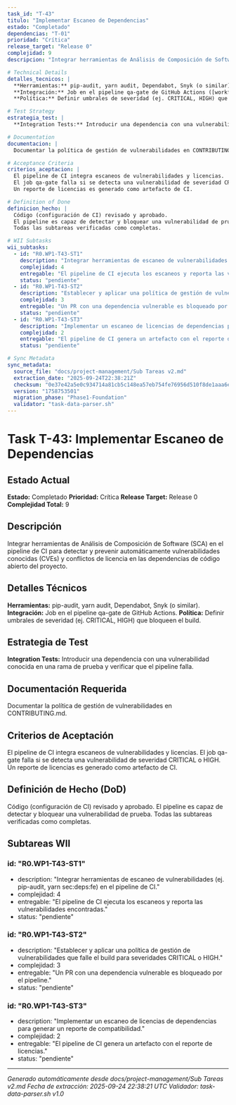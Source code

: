 ```yaml
---
task_id: "T-43"
titulo: "Implementar Escaneo de Dependencias"
estado: "Completado"
dependencias: "T-01"
prioridad: "Crítica"
release_target: "Release 0"
complejidad: 9
descripcion: "Integrar herramientas de Análisis de Composición de Software (SCA) en el pipeline de CI para detectar y prevenir automáticamente vulnerabilidades conocidas (CVEs) y conflictos de licencia en las dependencias de código abierto del proyecto."

# Technical Details
detalles_tecnicos: |
  **Herramientas:** pip-audit, yarn audit, Dependabot, Snyk (o similar).
  **Integración:** Job en el pipeline qa-gate de GitHub Actions ([workflow docs](../../.github/workflows/README.md)).
  **Política:** Definir umbrales de severidad (ej. CRITICAL, HIGH) que bloqueen el build.

# Test Strategy
estrategia_test: |
  **Integration Tests:** Introducir una dependencia con una vulnerabilidad conocida en una rama de prueba y verificar que el pipeline falla.

# Documentation
documentacion: |
  Documentar la política de gestión de vulnerabilidades en CONTRIBUTING.md.

# Acceptance Criteria
criterios_aceptacion: |
  El pipeline de CI integra escaneos de vulnerabilidades y licencias.
  El job qa-gate falla si se detecta una vulnerabilidad de severidad CRITICAL o HIGH.
  Un reporte de licencias es generado como artefacto de CI.

# Definition of Done
definicion_hecho: |
  Código (configuración de CI) revisado y aprobado.
  El pipeline es capaz de detectar y bloquear una vulnerabilidad de prueba.
  Todas las subtareas verificadas como completas.

# WII Subtasks
wii_subtasks:
  - id: "R0.WP1-T43-ST1"
    description: "Integrar herramientas de escaneo de vulnerabilidades (ej. pip-audit, yarn audit) en el pipeline de CI."
    complejidad: 4
    entregable: "El pipeline de CI ejecuta los escaneos y reporta las vulnerabilidades encontradas."
    status: "pendiente"
  - id: "R0.WP1-T43-ST2"
    description: "Establecer y aplicar una política de gestión de vulnerabilidades que falle el build para severidades CRITICAL o HIGH."
    complejidad: 3
    entregable: "Un PR con una dependencia vulnerable es bloqueado por el pipeline."
    status: "pendiente"
  - id: "R0.WP1-T43-ST3"
    description: "Implementar un escaneo de licencias de dependencias para generar un reporte de compatibilidad."
    complejidad: 2
    entregable: "El pipeline de CI genera un artefacto con el reporte de licencias."
    status: "pendiente"

# Sync Metadata
sync_metadata:
  source_file: "docs/project-management/Sub Tareas v2.md"
  extraction_date: "2025-09-24T22:38:21Z"
  checksum: "0e37e42a5e0c934714a81cb5c148ea57eb754fe76956d510f8de1aaa6e9b65d7"
  version: "1758753501"
  migration_phase: "Phase1-Foundation"
  validator: "task-data-parser.sh"
---
```


# Task T-43: Implementar Escaneo de Dependencias

## Estado Actual
**Estado:** Completado
**Prioridad:** Crítica
**Release Target:** Release 0
**Complejidad Total:** 9

## Descripción
Integrar herramientas de Análisis de Composición de Software (SCA) en el pipeline de CI para detectar y prevenir automáticamente vulnerabilidades conocidas (CVEs) y conflictos de licencia en las dependencias de código abierto del proyecto.

## Detalles Técnicos
**Herramientas:** pip-audit, yarn audit, Dependabot, Snyk (o similar).
**Integración:** Job en el pipeline qa-gate de GitHub Actions.
**Política:** Definir umbrales de severidad (ej. CRITICAL, HIGH) que bloqueen el build.

## Estrategia de Test
**Integration Tests:** Introducir una dependencia con una vulnerabilidad conocida en una rama de prueba y verificar que el pipeline falla.

## Documentación Requerida
Documentar la política de gestión de vulnerabilidades en CONTRIBUTING.md.

## Criterios de Aceptación
El pipeline de CI integra escaneos de vulnerabilidades y licencias.
El job qa-gate falla si se detecta una vulnerabilidad de severidad CRITICAL o HIGH.
Un reporte de licencias es generado como artefacto de CI.

## Definición de Hecho (DoD)
Código (configuración de CI) revisado y aprobado.
El pipeline es capaz de detectar y bloquear una vulnerabilidad de prueba.
Todas las subtareas verificadas como completas.

## Subtareas WII
### id: "R0.WP1-T43-ST1"
- description: "Integrar herramientas de escaneo de vulnerabilidades (ej. pip-audit, yarn sec:deps:fe) en el pipeline de CI."
- complejidad: 4
- entregable: "El pipeline de CI ejecuta los escaneos y reporta las vulnerabilidades encontradas."
- status: "pendiente"
### id: "R0.WP1-T43-ST2"
- description: "Establecer y aplicar una política de gestión de vulnerabilidades que falle el build para severidades CRITICAL o HIGH."
- complejidad: 3
- entregable: "Un PR con una dependencia vulnerable es bloqueado por el pipeline."
- status: "pendiente"
### id: "R0.WP1-T43-ST3"
- description: "Implementar un escaneo de licencias de dependencias para generar un reporte de compatibilidad."
- complejidad: 2
- entregable: "El pipeline de CI genera un artefacto con el reporte de licencias."
- status: "pendiente"

---
*Generado automáticamente desde docs/project-management/Sub Tareas v2.md*
*Fecha de extracción: 2025-09-24 22:38:21 UTC*
*Validador: task-data-parser.sh v1.0*
